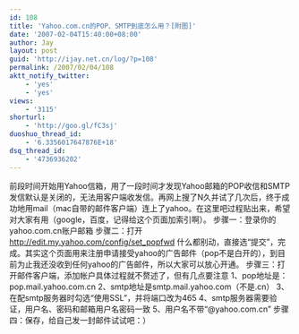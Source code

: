 ```yaml
---
id: 108
title: 'Yahoo.com.cn的POP、SMTP到底怎么用？[附图]'
date: '2007-02-04T15:40:00+08:00'
author: Jay
layout: post
guid: 'http://ijay.net.cn/log/?p=108'
permalink: /2007/02/04/108
aktt_notify_twitter:
    - 'yes'
    - 'yes'
views:
    - '3115'
shorturl:
    - 'http://goo.gl/fC3sj'
duoshuo_thread_id:
    - '6.3356017647876E+18'
dsq_thread_id:
    - '4736936202'
---
```


前段时间开始用Yahoo信箱，用了一段时间才发现Yahoo邮箱的POP收信和SMTP发信默认是关闭的，无法用客户端收发信。再网上搜了N久并试了几次后，终于成功地用mail（mac自带的邮件客户端）连上了yahoo。在这里吧过程贴出来，希望对大家有用（google，百度，记得给这个页面加索引啊）。
步骤一：登录你的yahoo.com.cn账户邮箱
步骤二：打开 http://edit.my.yahoo.com/config/set_popfwd 什么都别动，直接选“提交”，完成。其实这个页面用来注册申请接受yahoo的广告邮件（pop不是白开的），到目前为止我还没收到任何yahoo的广告邮件，所以大家可以放心开通。
步骤三：打开邮件客户端，添加帐户具体过程就不赘述了，但有几点要注意
          1、pop地址是：pop.mail.yahoo.com.cn
          2、smtp地址是smtp.mail.yahoo.com（不是.cn）
          3、在配smtp服务器时勾选“使用SSL”，并将端口改为465
          4、smtp服务器需要验证，用户名、密码和邮箱用户名密码一致
          5、用户名不带“@yahoo.com.cn”
步骤四：保存，给自己发一封邮件试试吧：）